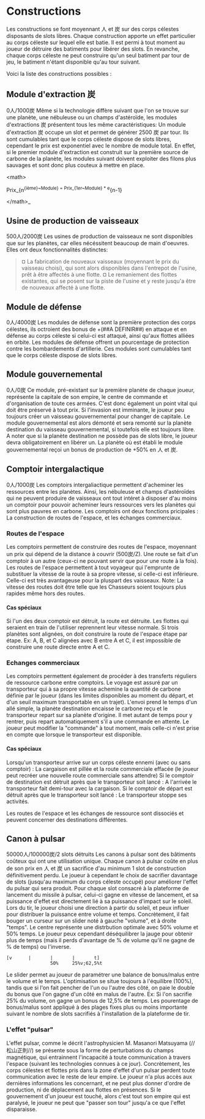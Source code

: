 # Constructions #
Les constructions se font moyennant 人 et 炭 sur des corps célestes disposants de slots libres.
Chaque construction apporte un effet particulier au corps céleste sur lequel elle est batie.
Il est permi à tout moment au joueur de détruire des batiments pour libérer des slots.
En revanche, chaque corps céleste ne peut construire qu'un seul batiment par tour de jeu, le batiment n'étant disponible qu'au tour suivant.

Voici la liste des constructions possibles :

## Module d'extraction 炭 ##
0人/1000炭
Même si la technologie diffère suivant que l'on se trouve sur une planète, une nébuleuse ou un champs d'astéroïde, les modules d'extractions 炭 présentent tous les même caractéristiques:
Un module d'extraction 炭 occupe un slot et permet de générer 2500 炭 par tour.
Ils sont cumulables tant que le corps céleste dispose de slots libres, cependant le prix est exponentiel avec le nombre de module total.
En effet, si le premier module d'extraction est construit sur la première source de carbone de la planète, les modules suivant doivent exploiter des filons plus sauvages et sont donc plus couteux à mettre en place.



&lt;math&gt;

Prix_{n<sup>{ième}~Module} = Prix_{1er~Module} * e</sup>{n-1}

&lt;/math&gt;_

## Usine de production de vaisseaux ##
500人/2000炭
Les usines de production de vaisseaux ne sont disponibles que sur les planètes, car elles nécéssitent beaucoup de main d'oeuvres.
Elles ont deux fonctionnalités distinctes:
> ¤ La fabrication de nouveaux vaisseaux (moyennant le prix du vaisseau choisi), qui sont alors disponibles dans l'entrepot de l'usine, prêt à être affectés à une flotte.
> ¤ Le remaniement des flottes existantes, qui se posent sur la piste de l'usine et y reste jusqu'a être de nouveaux affecté à une flotte.

## Module de défense ##
0人/4000炭
Les modules de défense sont la première protection des corps célestes, ils octroient des bonus de +(##A DEFINIR##) en attaque et en défense au corps céleste si celui-ci est attaqué, ainsi qu'aux flottes alliées en orbite.
Les modules de défense offrent un pourcentage de protection contre les bombardements d'artillerie.
Ces modules sont cumulables tant que le corps céleste dispose de slots libres.

## Module gouvernemental ##
0人/0炭
Ce module, pré-existant sur la première planète de chaque joueur, représente la capitale de son empire, le centre de commande et d'organisation de toute ces armées.
C'est donc également un point vital qui doit être préservé à tout prix.
Si l'invasion est imminante, le joueur peu toujours créer un vaisseau gouvernemental pour changer de capitale.
Le module gouvernemental est alors démonté et sera remonté sur la planète destination du vaisseau gouvernemental, si toutefois elle est toujours libre.
A noter que si la planète destination ne possède pas de slots libre, le joueur devra obligatoirement en libérer un.
La planète où est établi le module gouvernemental reçoi un bonus de production de +50% en 人 et 炭.

## Comptoir intergalactique ##
0人/1000炭
Les comptoirs intergaliactique permettent d'acheminer les ressources entre les planètes.
Ainsi, les nébuleuse et champs d'astéroïdes qui ne peuvent produire de vaisseaux ont tout intéret à disposer d'au moins un comptoir pour pouvoir acheminer leurs ressources vers les planètes qui sont plus pauvres en carbone.
Les comptoirs ont deux fonctions pricipales : La construction de routes de l'espace, et les échanges commerciaux.

### Routes de l'espace ###
Les comptoirs permettent de construire des routes de l'espace, moyennant un prix qui dépend de la distance à couvrir (500炭/Z).
Une route se fait d'un comptoir à un autre (ceux-ci ne pouvant servir que pour une route à la fois).
Les routes de l'espace permettent à tout voyageur qui l'emprunte de substituer la vitesse de la route à sa propre vitesse, si celle-ci est inférieure. Celle-ci est très avantageuse pour la pluspart des vaisseaux.
Note: La vitesse des routes doit être telle que les Chasseurs soient toujours plus rapides même hors des routes.

#### Cas spéciaux ####
Si l'un des deux comptoir est détruit, la route est détruite. Les flottes qui seraient en train  de l'utiliser reprennent leur vitesse normale.
Si trois planètes sont alignées, on doit construire la route de l'espace étape par étape. Ex: A, B, et C alignées avec B entre A et C, il est impossible de construire une route directe entre A et C.

### Echanges commerciaux ###
Les comptoirs permettent également de procéder à des transferts réguliers de ressource carbone entre comptoirs.
Le voyage est assuré par un transporteur qui à sa propre vitesse achemine la quantité de carbone définie par le joueur (dans les limites disponibles au moment du départ, et d'un seuil maximum transportable en un trajet).
L'envoi prend le temps d'un allé simple, la planète destination encaisse le carbone reçu et le transporteur repart sur sa planète d'origine.
Il met autant de temps pour y rentrer, puis repart automatiquement s'il a une commande en attente.
Le joueur peut modifier la "commande" à tout moment, mais celle-ci n'est prise en compte que lorsque le transporteur est disponible.

#### Cas spéciaux ####
Lorsqu'un transporteur arrive sur un corps céleste ennemi (avec ou sans comptoir) : La cargaison est pillée et la route commerciale effacée (le joueur peut recréer une nouvelle route commerciale sans attendre)
Si le comptoir de destination est détruit après que le transporteur soit lancé : A l'arrivée le transporteur fait demi-tour avec la cargaison.
Si le comptoir de départ est détruit après que le transporteur soit lancé : Le transporteur stoppe ses activités.

Les routes de l'espace et les échanges de ressource sont dissociés et peuvent concerner des destinations différentes.

## Canon à pulsar ##
50000人/100000炭/2 slots détruits
Les canons à pulsar sont des bâtiments coûteux qui ont une utilisation unique.
Chaque canon à pulsar coûte en plus de son prix en 人 et 炭 un sacrifice d'au minimum 1 slot de construction définitivement perdu.
Le joueur à cependant le choix de sacrifier davantage de slots (jusqu'au maximum du corps céleste occupé) pour améliorer l'effet du pulsar qui sera produit.
Pour chaque slot consacré à la plateforme de lancement du missile à pulsar, celui-ci gagne en vitesse de lancement, et sa puissance d'effet est directement lié à sa puissance d'impact sur le soleil.
Lors du tir, le joueur choisi une direction à partir du soleil, et peux influer pour distribuer la puissance entre volume et temps.
Concrètement, il fait bouger un curseur sur un slider noté à gauche "volume", et à droite "temps". Le centre représente une distrbution optimale avec 50% volume et 50% temps. Le joueur peux cependant déséquilibrer la jauge pour obtenir plus de temps (mais il perds d'avantage de % de volume qu'il ne gagne de % de temps) ou l'inverse.
```
[v		|		|		|		t]
				50%		25%v;62,5%t				
```
Le slider permet au joueur de paramétrer une balance de bonus/malus entre le volume et le temps. L'optimisation se situe toujours à l'équilibre (100%), tandis que si l'on fait pencher de l'un ou l'autre des côté, on paie le double du bonus que l'on gagne d'un côté en malus de l'autre.
Ex: Si l'on sacrifie 25% du volume, on gagne un bonus de 12,5% de temps.
Les pourentage de bonus/malus sont appliqué à des plages fixes plus ou moins importante suivant le nombre de slots sacrifiés à l'installation de la plateforme de tir.

### L'effet "pulsar" ###
L'effet pulsar, comme le décrit l'astrophysicien M. Masanori Matsuyama (//松山正則//) se présente sous la forme de perturbations du champs magnétique, qui entrainnent l'incapacité à toute communication à travers l'espace (suivant les technologies connues à ce jour).
Concrètement, les corps célestes et flottes pris dans la zone d'effet d'un pulsar perdent toute communication avec le reste de leur empire.
Le joueur n'a plus accès aux dernières informations les concernant, et ne peut plus donner d'ordre de production, ni de déplacement aux flottes en présences.
Si le gouvernement d'un joueur est touché, alors c'est tout son empire qui est paralysé, le joueur ne peut que "passer son tour" jusqu'a ce que l'effet disparaisse.